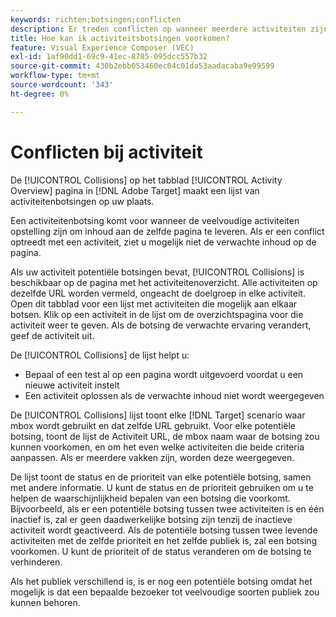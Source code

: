 ```yaml
---
keywords: richten;botsingen;conflicten
description: Er treden conflicten op wanneer meerdere activiteiten zijn ingesteld om inhoud aan dezelfde pagina te leveren. Leer hoe u conflicten kunt voorkomen wanneer u Adobe Target gebruikt.
title: Hoe kan ik activiteitsbotsingen voorkomen?
feature: Visual Experience Composer (VEC)
exl-id: 1af90dd1-69c9-41ec-8785-095dcc557b32
source-git-commit: 430b2ebb053460ec04c01da53aadacaba9e99599
workflow-type: tm+mt
source-wordcount: '343'
ht-degree: 0%

---
```


# Conflicten bij activiteit

De [!UICONTROL Collisions] op het tabblad [!UICONTROL Activity Overview] pagina in [!DNL Adobe Target] maakt een lijst van activiteitenbotsingen op uw plaats.

Een activiteitenbotsing komt voor wanneer de veelvoudige activiteiten opstelling zijn om inhoud aan de zelfde pagina te leveren. Als er een conflict optreedt met een activiteit, ziet u mogelijk niet de verwachte inhoud op de pagina.

Als uw activiteit potentiële botsingen bevat, [!UICONTROL Collisions] is beschikbaar op de pagina met het activiteitenoverzicht. Alle activiteiten op dezelfde URL worden vermeld, ongeacht de doelgroep in elke activiteit. Open dit tabblad voor een lijst met activiteiten die mogelijk aan elkaar botsen. Klik op een activiteit in de lijst om de overzichtspagina voor die activiteit weer te geven. Als de botsing de verwachte ervaring verandert, geef de activiteit uit.

De [!UICONTROL Collisions] de lijst helpt u:

* Bepaal of een test al op een pagina wordt uitgevoerd voordat u een nieuwe activiteit instelt
* Een activiteit oplossen als de verwachte inhoud niet wordt weergegeven

De [!UICONTROL Collisions] lijst toont elke [!DNL Target] scenario waar mbox wordt gebruikt en dat zelfde URL gebruikt. Voor elke potentiële botsing, toont de lijst de Activiteit URL, de mbox naam waar de botsing zou kunnen voorkomen, en om het even welke activiteiten die beide criteria aanpassen. Als er meerdere vakken zijn, worden deze weergegeven.

De lijst toont de status en de prioriteit van elke potentiële botsing, samen met andere informatie. U kunt de status en de prioriteit gebruiken om u te helpen de waarschijnlijkheid bepalen van een botsing die voorkomt. Bijvoorbeeld, als er een potentiële botsing tussen twee activiteiten is en één inactief is, zal er geen daadwerkelijke botsing zijn tenzij de inactieve activiteit wordt geactiveerd. Als de potentiële botsing tussen twee levende activiteiten met de zelfde prioriteit en het zelfde publiek is, zal een botsing voorkomen. U kunt de prioriteit of de status veranderen om de botsing te verhinderen.

Als het publiek verschillend is, is er nog een potentiële botsing omdat het mogelijk is dat een bepaalde bezoeker tot veelvoudige soorten publiek zou kunnen behoren.
